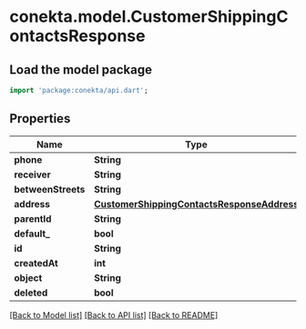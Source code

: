 # conekta.model.CustomerShippingContactsResponse

## Load the model package
```dart
import 'package:conekta/api.dart';
```

## Properties
Name | Type | Description | Notes
------------ | ------------- | ------------- | -------------
**phone** | **String** |  | [optional] 
**receiver** | **String** |  | [optional] 
**betweenStreets** | **String** |  | [optional] 
**address** | [**CustomerShippingContactsResponseAddress**](CustomerShippingContactsResponseAddress.md) |  | [optional] 
**parentId** | **String** |  | [optional] 
**default_** | **bool** |  | [optional] 
**id** | **String** |  | [optional] 
**createdAt** | **int** |  | [optional] 
**object** | **String** |  | [optional] 
**deleted** | **bool** |  | [optional] 

[[Back to Model list]](../README.md#documentation-for-models) [[Back to API list]](../README.md#documentation-for-api-endpoints) [[Back to README]](../README.md)


